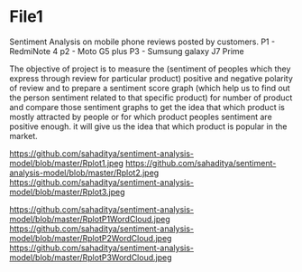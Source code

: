 # File1
Sentiment Analysis on mobile phone reviews posted by customers.
P1 - RedmiNote 4
p2 - Moto G5 plus
P3 - Sumsung galaxy J7 Prime 

The objective of project is to measure the (sentiment of peoples which they express through review for particular product) positive and negative polarity of review and to prepare a sentiment score graph (which help us to find out the person sentiment related to that specific product) for number of product and compare those sentiment graphs to get the idea that which product is mostly attracted by people or for which product peoples sentiment are positive enough. it will give us the idea that which product is popular in the market.

https://github.com/sahaditya/sentiment-analysis-model/blob/master/Rplot1.jpeg
https://github.com/sahaditya/sentiment-analysis-model/blob/master/Rplot2.jpeg
https://github.com/sahaditya/sentiment-analysis-model/blob/master/Rplot3.jpeg


https://github.com/sahaditya/sentiment-analysis-model/blob/master/RplotP1WordCloud.jpeg
https://github.com/sahaditya/sentiment-analysis-model/blob/master/RplotP2WordCloud.jpeg
https://github.com/sahaditya/sentiment-analysis-model/blob/master/RplotP3WordCloud.jpeg
